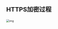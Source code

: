 ### HTTPS加密过程

<img src="https://cdn.jsdelivr.net/gh/KevinJohn-GH/pictures/img/20201124183900.jpeg" alt="img" style="zoom:50%;" />

